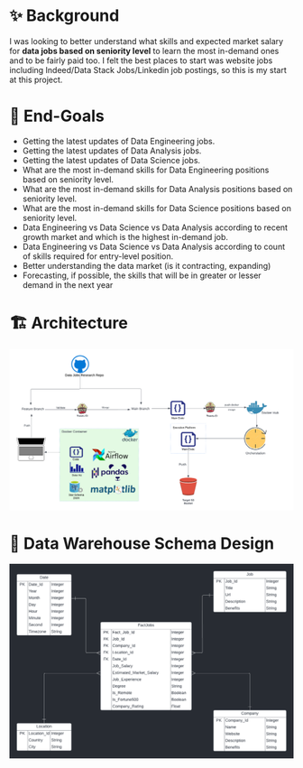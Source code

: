 # ✨ Background
I was looking to better understand what skills and expected market salary for **data jobs based on seniority level** to learn the most in-demand ones and to be fairly paid too. I felt the best places to start was website jobs including Indeed/Data Stack Jobs/Linkedin job postings, so this is my start at this project.

# 🎯 End-Goals
- Getting the latest updates of Data Engineering jobs.
- Getting the latest updates of Data Analysis jobs.
- Getting the latest updates of Data Science jobs.
- What are the most in-demand skills for Data Engineering positions based on seniority level.
- What are the most in-demand skills for Data Analysis positions based on seniority level.
- What are the most in-demand skills for Data Science positions based on seniority level.
- Data Engineering vs Data Science vs Data Analysis according to recent growth market and which is the highest in-demand job.
- Data Engineering vs Data Science vs Data Analysis according to count of skills required for entry-level position.
- Better understanding the data market (is it contracting, expanding)
- Forecasting, if possible, the skills that will be in greater or lesser demand in the next year

# 🏗 Architecture
![Architecture](https://github.com/mhmdawnallah/Data-Jobs-Research/blob/feature/images/Architecture.png)

# 🏢 Data Warehouse Schema Design
![Data Warehouse Schema Design](https://github.com/mhmdawnallah/Data-Jobs-Research/blob/feature/images/Data%20Warehouse%20Schema%20Design.png)
